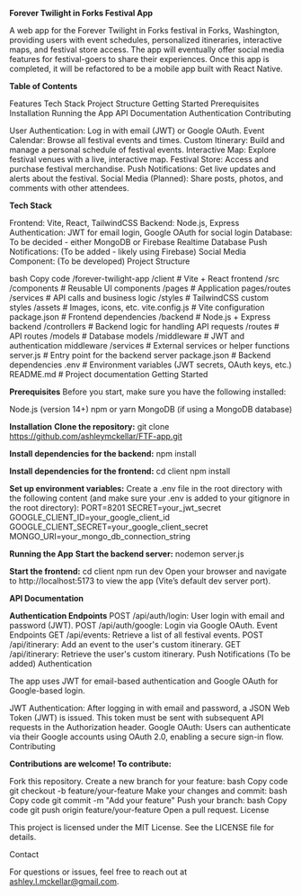 **Forever Twilight in Forks Festival App**

A web app for the Forever Twilight in Forks festival in Forks, Washington, providing users with event schedules, personalized itineraries, interactive maps, and festival store access. The app will eventually offer social media features for festival-goers to share their experiences.  Once this app is completed, it will be refactored to be a mobile app built with React Native.

**Table of Contents**

Features
Tech Stack
Project Structure
Getting Started
Prerequisites
Installation
Running the App
API Documentation
Authentication
Contributing

User Authentication: Log in with email (JWT) or Google OAuth.
Event Calendar: Browse all festival events and times.
Custom Itinerary: Build and manage a personal schedule of festival events.
Interactive Map: Explore festival venues with a live, interactive map.
Festival Store: Access and purchase festival merchandise.
Push Notifications: Get live updates and alerts about the festival.
Social Media (Planned): Share posts, photos, and comments with other attendees.

**Tech Stack**

Frontend: Vite, React, TailwindCSS
Backend: Node.js, Express
Authentication: JWT for email login, Google OAuth for social login
Database: To be decided - either MongoDB or Firebase Realtime Database
Push Notifications: (To be added - likely using Firebase)
Social Media Component: (To be developed)
Project Structure

bash
Copy code
/forever-twilight-app
  /client                 # Vite + React frontend
    /src
      /components         # Reusable UI components
      /pages              # Application pages/routes
      /services           # API calls and business logic
      /styles             # TailwindCSS custom styles
      /assets             # Images, icons, etc.
    vite.config.js        # Vite configuration
    package.json          # Frontend dependencies
  /backend                # Node.js + Express backend
    /controllers          # Backend logic for handling API requests
    /routes               # API routes
    /models               # Database models
    /middleware           # JWT and authentication middleware
    /services             # External services or helper functions
    server.js             # Entry point for the backend server
    package.json          # Backend dependencies
  .env                    # Environment variables (JWT secrets, OAuth keys, etc.)
  README.md               # Project documentation
Getting Started

**Prerequisites**
Before you start, make sure you have the following installed:

Node.js (version 14+)
npm or yarn
MongoDB (if using a MongoDB database)


**Installation**
**Clone the repository:**
git clone https://github.com/ashleymckellar/FTF-app.git

**Install dependencies for the backend:**
npm install

**Install dependencies for the frontend:**
cd client
npm install

**Set up environment variables:**
Create a .env file in the root directory with the following content (and make sure your .env is added to your gitignore in the root directory):
PORT=8201
SECRET=your_jwt_secret
GOOGLE_CLIENT_ID=your_google_client_id
GOOGLE_CLIENT_SECRET=your_google_client_secret
MONGO_URI=your_mongo_db_connection_string

**Running the App**
**Start the backend server:**
nodemon server.js

**Start the frontend:**
cd client
npm run dev
Open your browser and navigate to http://localhost:5173 to view the app (Vite’s default dev server port).

**API Documentation**

**Authentication Endpoints**
POST /api/auth/login: User login with email and password (JWT).
POST /api/auth/google: Login via Google OAuth.
Event Endpoints
GET /api/events: Retrieve a list of all festival events.
POST /api/itinerary: Add an event to the user's custom itinerary.
GET /api/itinerary: Retrieve the user's custom itinerary.
Push Notifications
(To be added)
Authentication

The app uses JWT for email-based authentication and Google OAuth for Google-based login.

JWT Authentication: After logging in with email and password, a JSON Web Token (JWT) is issued. This token must be sent with subsequent API requests in the Authorization header.
Google OAuth: Users can authenticate via their Google accounts using OAuth 2.0, enabling a secure sign-in flow.
Contributing

**Contributions are welcome! To contribute:**

Fork this repository.
Create a new branch for your feature:
bash
Copy code
git checkout -b feature/your-feature
Make your changes and commit:
bash
Copy code
git commit -m "Add your feature"
Push your branch:
bash
Copy code
git push origin feature/your-feature
Open a pull request.
License

This project is licensed under the MIT License. See the LICENSE file for details.

Contact

For questions or issues, feel free to reach out at ashley.l.mckellar@gmail.com.
